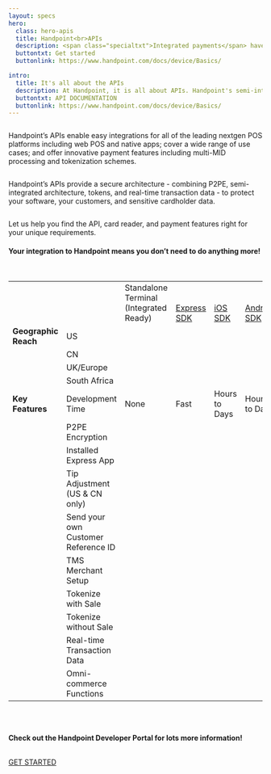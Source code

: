 ```yaml
---
layout: specs
hero: 
  class: hero-apis
  title: Handpoint<br>APIs
  description: <span class="specialtxt">Integrated payments</span> have <br>never been so easy
  buttontxt: Get started
  buttonlink: https://www.handpoint.com/docs/device/Basics/

intro: 
  title: It's all about the APIs
  description: At Handpoint, it is all about APIs. Handpoint's semi-integrated architecture means all complex payment handling is abstracted. Your developers simply use one of our easy APIs to integrate to our platform and your growth trajectory is transformed.<br><br>
  buttontxt: API DOCUMENTATION
  buttonlink: https://www.handpoint.com/docs/device/Basics/
---
```

<div class="section section-lightcolor section-blurbs blurbs-apis">
	<div class="container">
		<div class="row">
			<div class="blurb col-md-4 col-sm-4">
		    	<img src="https://handpoint.imgix.net/Website%20refresh%20photos/icons/ico13.svg" alt=""/>
				<p>Handpoint’s APIs enable easy integrations for all of the leading nextgen POS platforms including web POS and native apps; cover a wide range of use cases; and offer innovative payment features including multi-MID processing and tokenization schemes.</p>
		    </div>
			<div class="blurb col-md-4 col-sm-4">
		    	<img src="https://handpoint.imgix.net/Website%20refresh%20photos/icons/ico14.svg" alt=""/>
				<p>Handpoint’s APIs provide a secure architecture - combining P2PE, semi-integrated architecture, tokens, and real-time transaction data - to protect your software, your customers, and sensitive cardholder data.</p>
		    </div>
			<div class="blurb col-md-4 col-sm-4">
		    	<img src="https://handpoint.imgix.net/Website%20refresh%20photos/icons/ico15.svg" alt=""/>
				<p>Let us help you find the API, card reader, and payment features right for your unique requirements.</p>
		    </div>
		</div>
	</div>
</div>
<!-- APIS -->	
<div class="section">
	<div class="container">
		<div class="row text-center">
			<h4>Your integration to Handpoint means you don’t need to do anything more!</h4>
			<br>
		</div>
		<div class="row">
			<table class="table table-striped table-custom apis-table">
			  <tbody>
			    <tr class="table-custom-header">
			      <td>&nbsp;</td>
			      <td>&nbsp;</td>
			      <td style="vertical-align: bottom;">Standalone Terminal<br>(Integrated Ready)</td>
			      <td style="vertical-align: bottom;"><span class="specialtxt"><a href="https://www.handpoint.com/docs/device/Express/">Express SDK</a></span></td>    
			      <td style="vertical-align: bottom;"><span class="specialtxt"><a href="https://www.handpoint.com/docs/device/iOS/">iOS SDK</a></span></td>
			      <td style="vertical-align: bottom;"><span class="specialtxt"><a href="https://www.handpoint.com/docs/device/Android/">Android SDK</a></span></td>
			      <td style="vertical-align: bottom;"><span class="specialtxt"><a href="https://www.handpoint.com/docs/device/Windows/">Windows SDK</a></span></td>
			      <td style="vertical-align: bottom;"><span class="specialtxt"><a href="https://www.handpoint.com/docs/device/REST-API/">REST API or JS SDK</a></span></td>  
			     <td style="vertical-align: bottom;"><span class="specialtxt"><a href="https://www.npmjs.com/package/cordova-plugin-handpoint">Cordova</a></span></td> 
			     <td style="vertical-align: bottom;"><span class="specialtxt"><a href="https://github.com/thescruba/xamarin-handpoint-bindings">Xamarin</a></span></td>  
				  </tr>
				  <tr>
			      <td><b>Geographic Reach</b></td>
			      <td class="text-left">US</td>
					<td><i class="fas fa-check"></i></td>
					<td><i class="fas fa-check"></i></td>
					<td><i class="fas fa-check"></i></td>
					<td><i class="fas fa-check"></i></td>
			                <td><i class="fas fa-check"></i></td>
			                <td><i class="fas fa-check"></i></td>
					<td><i class="fas fa-check"></i></td>
			                <td><i class="fas fa-check"></i></td>
			    </tr>
				  <tr>
			      <td>&nbsp;</td>
			      <td class="text-left">CN</td>
					<td><i class="fas fa-check"></i></td>
					<td><i class="fas fa-check"></i></td>
					<td><i class="fas fa-check"></i></td>
					<td><i class="fas fa-check"></i></td>
			                <td><i class="fas fa-check"></i></td>
			                <td><i class="fas fa-check"></i></td>
					<td><i class="fas fa-check"></i></td>
			                <td><i class="fas fa-check"></i></td>
			    </tr>
				  <tr>
			      <td>&nbsp;</td>
			      <td class="text-left">UK/Europe</td>
					<td><i class="fas fa-check"></i></td>
					<td><i class="fas fa-check"></i></td>
					<td><i class="fas fa-check"></i></td>
					<td><i class="fas fa-check"></i></td>
			                <td><i class="fas fa-check"></i></td>
			                <td><i class="fas fa-check"></i></td>
					<td><i class="fas fa-check"></i></td>
			                <td><i class="fas fa-check"></i></td>
			       </tr>
				  <tr>
			      <td>&nbsp;</td>
			      <td class="text-left">South Africa</td>
					<td><i class="fas fa-check"></i></td>
					<td><i class="fas fa-check"></i></td>
					<td><i class="fas fa-check"></i></td>
					<td><i class="fas fa-check"></i></td>
			                <td><i class="fas fa-check"></i></td>
			                <td>&nbsp;</td>
					<td><i class="fas fa-check"></i></td>
			                <td><i class="fas fa-check"></i></td>
			    </tr>
				  <tr>
			      <td><b>Key Features</b></td>
			      <td class="text-left">Development Time</td>
					<td>None</td>
					<td>Fast</td>
					<td>Hours to Days</td>
					<td>Hours to Days</td>
			                <td>Hours to Days</td>
					<td>Fastest</td>
					<td>Hours to Days</td>
			                <td>Hours to Days</td>
			    </tr>
				  <tr>
			      <td>&nbsp;</td>
			      <td class="text-left">P2PE Encryption</td>
					<td><i class="fas fa-check"></i></td>
					<td><i class="fas fa-check"></i></td>
					<td><i class="fas fa-check"></i></td>
					<td><i class="fas fa-check"></i></td>
			                <td><i class="fas fa-check"></i></td>
					<td><i class="fas fa-check"></i></td>
			                <td><i class="fas fa-check"></i></td>
					<td><i class="fas fa-check"></i></td>					
			    </tr>
				  <tr>
			      <td>&nbsp;</td>
			      <td class="text-left">Installed Express App</td>
					<td>&nbsp;</td>
					<td><i class="fas fa-check"></i></td>
					<td>&nbsp;</td>
					<td>&nbsp;</td>
			                <td>&nbsp;</td>
			                <td>&nbsp;</td>
			                <td>&nbsp;</td>
			                <td>&nbsp;</td>					  
			    </tr>
				  <tr>
			      <td>&nbsp;</td>
			      <td class="text-left">Tip Adjustment (US & CN only)</td>
					<td><i class="fas fa-check"></i></td>
					<td>&nbsp;</td>
					<td><i class="fas fa-check"></i></td>
					<td><i class="fas fa-check"></i></td>
			                <td><i class="fas fa-check"></i></td>
			                <td><i class="fas fa-check"></i></td>
			                <td><i class="fas fa-check"></i></td>
			                <td><i class="fas fa-check"></i></td>					  
			    </tr>
				  <tr>
			      <td>&nbsp;</td>
			      <td class="text-left">Send your own Customer Reference ID</td>
			                <td><i class="fas fa-check"></i></td>
			                <td><i class="fas fa-check"></i></td>
			                <td><i class="fas fa-check"></i></td>
			                <td><i class="fas fa-check"></i></td>
			                <td>&nbsp;</td>
			                <td><i class="fas fa-check"></i></td>
			                <td><i class="fas fa-check"></i></td>
			                <td><i class="fas fa-check"></i></td>
			    </tr>
				  <tr>
			      <td>&nbsp;</td>
			      <td class="text-left">TMS Merchant Setup</td>
					<td><i class="fas fa-check"></i></td>
					<td><i class="fas fa-check"></i></td>
					<td><i class="fas fa-check"></i></td>
					<td><i class="fas fa-check"></i></td>
			                <td><i class="fas fa-check"></i></td>
			                <td><i class="fas fa-check"></i></td>
			                <td><i class="fas fa-check"></i></td>
			                <td><i class="fas fa-check"></i></td>
			    </tr>
				  <tr>
			      <td>&nbsp;</td>
			      <td class="text-left">Tokenize with Sale</td>
					<td><i class="fas fa-check"></i></td>
					<td><i class="fas fa-check"></i></td>
					<td><i class="fas fa-check"></i></td>
					<td><i class="fas fa-check"></i></td>
			                <td><i class="fas fa-check"></i></td>
			                <td><i class="fas fa-check"></i></td>
			                <td><i class="fas fa-check"></i></td>
			                <td><i class="fas fa-check"></i></td> 
			    </tr>
				  <tr>
			      <td>&nbsp;</td>
			      <td class="text-left">Tokenize without Sale</td>
					<td><i class="fas fa-check"></i></td>
					<td><i class="fas fa-check"></i></td>
					<td><i class="fas fa-check"></i></td>
					<td><i class="fas fa-check"></i></td>
			                <td><i class="fas fa-check"></i></td>
			                <td><i class="fas fa-check"></i></td>
			                <td><i class="fas fa-check"></i></td>
			                <td><i class="fas fa-check"></i></td>
			    </tr>
				 <tr>
			      <td>&nbsp;</td>
			      <td class="text-left">Real-time Transaction Data</td>
					<td><i class="fas fa-check"></i></td>
					<td><i class="fas fa-check"></i></td>
					<td><i class="fas fa-check"></i></td>
					<td><i class="fas fa-check"></i></td>
			                <td><i class="fas fa-check"></i></td>
			                <td><i class="fas fa-check"></i></td>
			                <td><i class="fas fa-check"></i></td>
			                <td><i class="fas fa-check"></i></td>
			    </tr>
				  <tr>
			      <td>&nbsp;</td>
			      <td class="text-left">Omni-commerce Functions</td>
					<td><i class="fas fa-check"></i></td>
					<td><i class="fas fa-check"></i></td>
					<td><i class="fas fa-check"></i></td>
					<td><i class="fas fa-check"></i></td>
			                <td><i class="fas fa-check"></i></td>
			                <td><i class="fas fa-check"></i></td>
			                <td><i class="fas fa-check"></i></td>
			                <td><i class="fas fa-check"></i></td>
			    </tr>
			  </tbody>
			</table>
		</div>
		<div class="row text-center">
			<div class="col-md-12"><br><br>
				<p><b>Check out the Handpoint Developer Portal for lots more information!</b></p><br>
			<a class="btn btn-default bt-custom-out" href="https://www.handpoint.com/docs/device/Basics/" role="button">GET STARTED</a>
			</div>
		</div>
	</div>	
</div>
